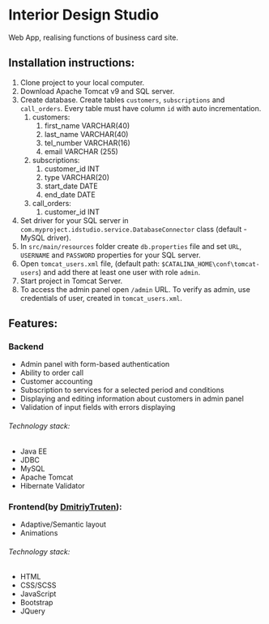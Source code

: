 # Interior Design Studio 
Web App, realising functions of business card site.

## Installation instructions:

1. Clone project to your local computer.
2. Download Apache Tomcat v9 and SQL server.
3. Create database. Create tables ```customers```, ```subscriptions``` and ```call_orders```. Every table must have column ```id``` with auto incrementation.
    1. customers:
       1. first_name VARCHAR(40)
       2. last_name VARCHAR(40)
       3. tel_number VARCHAR(16)
       4. email VARCHAR (255)
    2. subscriptions:
       1. customer_id INT
       2. type VARCHAR(20)
       3. start_date DATE
       4. end_date DATE
    3. call_orders:
       1. customer_id INT
4. Set driver for your SQL server in ```com.myproject.idstudio.service.DatabaseConnector``` class (default - MySQL driver).
5. In ```src/main/resources``` folder create ```db.properties``` file and set ```URL```, ```USERNAME``` and ```PASSWORD``` properties for your SQL server.
6. Open ```tomcat_users.xml``` file, (default path: ```$CATALINA_HOME\conf\tomcat-users```) and add there at least one user with role ```admin```.
7. Start project in Tomcat Server.
8. To access the admin panel open ```/admin``` URL. To verify as admin, use credentials of user, created in ```tomcat_users.xml```.

## Features:

### Backend 
- Admin panel with form-based authentication
- Ability to order call
- Customer accounting 
- Subscription to services for a selected period and conditions
- Displaying and editing information about customers in admin panel
- Validation of input fields with errors displaying

###### Technology stack:
- Java EE
- JDBC
- MySQL
- Apache Tomcat
- Hibernate Validator

### Frontend(by [DmitriyTruten](https://github.com/DmitriyTruten)):
- Adaptive/Semantic layout
- Animations

###### Technology stack:
- HTML
- CSS/SCSS
- JavaScript
- Bootstrap
- JQuery
